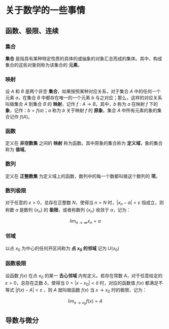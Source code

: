 # 关于数学的一些事情

[annotation]: <id> (70b9d8d6-7372-47b0-8fcc-85c691de2e52)
[annotation]: <status> (protect)
[annotation]: <create_time> (2019-07-31 11:14:19)
[annotation]: <category> (数学理论)
[annotation]: <tags> (微积分)
[annotation]: <comments> (false)
[annotation]: <url> (http://blog.ccyg.studio/article/70b9d8d6-7372-47b0-8fcc-85c691de2e52)

## 函数、极限、连续

### 集合

**集合** 是指具有某种特定性质的具体的或抽象的对象汇总而成的集体。其中，构成集合的这些对象则称为该集合的 **元素**。

### 映射

设 $A$ 和 $B$ 是两个非空 **集合**，如果按照某种对应关系，对于集合 $A$ 中的任何一个元素 $a$，在集合 $B$ 中都存在唯一的一个元素 $b$ 与之对应；那么，这样的对应关系叫做集合 $A$ 到集合 $B$ 的 **映射**，记作 $f:A \to B$。其中，$b$ 称为 $a$ 在映射 $f$ 下的 **象**，记作：$b = f(a)$；$a$ 称为 $b$ 关于映射 $f$ 的 **原象**。集合 $A$ 中所有元素的象的集合记作 $f(A)$。

### 函数

定义在 **非空数集** 之间的 **映射** 称为函数。其中原象的集合称为 **定义域**，象的集合称为 **值域**。

### 数列

定义在 **正整数集** 为定义域上的函数，数列中的每一个数都叫做这个数列的 **项**。

### 数列极限

对于任意的 $\varepsilon > 0$，总存在正整数 $N$，使得当 $n>N$ 时，$|x_n - a| < \varepsilon$ 恒成立，则称数 $a$ 是数列 $\{x_n\}$ 的 **极限**，或者称数列 $\{x_n\}$ 收敛于 $a$，记为：

$$
\lim_{n \to \infty} x_n = a
$$

### 邻域

以点 $x_0$ 为中心的任何开区间称为 **点 $x_0$ 的邻域** 记为 $U(x_0)$

### 函数极限

设函数 $f(x)$ 在点 $x_0$ 的某一 **去心邻域** 内有定义。若存在常数 $A$，对于任意给定的 $\varepsilon > 0$，总存在正数 $\delta$，使得当 $0 < |x - x_0| < \delta$ 时，对应的函数值 $f(x)$ 都满足不等式 $|f(x) - A| < \varepsilon$ ，则 $A$ 就叫做函数 $f(x)$ 当 $x \to x_0$ 时的极限，记为：

$$
\lim_{x \to x_0} f(x) = A
$$

## 导数与微分
